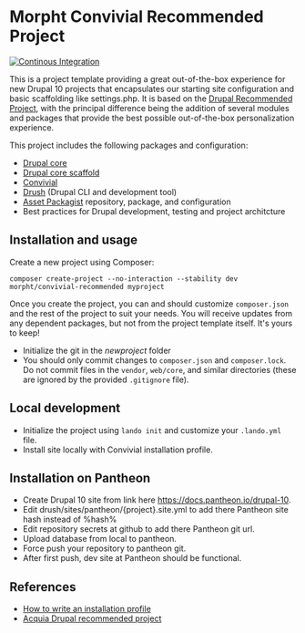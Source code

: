 # Morpht Convivial Recommended Project

[![Continous Integration](https://github.com/morpht/convivial-recommended/actions/workflows/nightly.yml/badge.svg)](https://github.com/morpht/convivial-recommended/actions?query=branch%3Amain)

This is a project template providing a great out-of-the-box experience for new Drupal 10 projects that encapsulates our starting site configuration and basic scaffolding
like settings.php. It is based on the [Drupal Recommended Project](https://github.com/drupal/recommended-project/tree/10.0.x), with the principal difference being the
addition of several modules and packages that provide the best possible out-of-the-box personalization experience.

This project includes the following packages and configuration:
* [Drupal core](https://www.drupal.org/project/drupal)
* [Drupal core scaffold](https://www.drupal.org/docs/develop/using-composer/using-drupals-composer-scaffold)
* [Convivial](https://github.com/morpht/convivial)
* [Drush](https://github.com/drush-ops/drush) (Drupal CLI and development tool)
* [Asset Packagist](https://asset-packagist.org/) repository, package, and configuration
* Best practices for Drupal development, testing and project architcture

## Installation and usage

Create a new project using Composer:
```
composer create-project --no-interaction --stability dev morpht/convivial-recommended myproject
```

Once you create the project, you can and should customize `composer.json` and the rest of the project to suit your needs. You will receive updates from any dependent packages, but not from the project template itself. It's yours to keep!

* Initialize the git in the *newproject* folder
* You should only commit changes to `composer.json` and `composer.lock`. Do not commit files in the `vendor`, `web/core`, and similar directories (these are ignored by the provided `.gitignore` file).

## Local development

* Initialize the project using `lando init` and customize your `.lando.yml` file.
* Install site locally with Convivial installation profile.

## Installation on Pantheon

* Create Drupal 10 site from link here https://docs.pantheon.io/drupal-10.
* Edit drush/sites/pantheon/{project}.site.yml to add there Pantheon site hash instead of %hash%
* Edit repository secrets at github to add there Pantheon git url.
* Upload database from local to pantheon.
* Force push your repository to pantheon git.
* After first push, dev site at Pantheon should be functional.

## References

* [How to write an installation profile](https://www.drupal.org/docs/distributions/creating-distributions/how-to-write-a-drupal-installation-profile)
* [Acquia Drupal recommended project](https://github.com/acquia/drupal-recommended-project)

